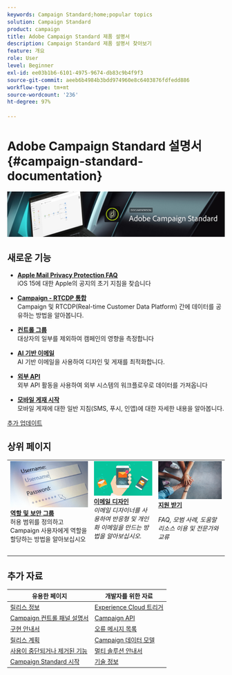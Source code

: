 ```yaml
---
keywords: Campaign Standard;home;popular topics
solution: Campaign Standard
product: campaign
title: Adobe Campaign Standard 제품 설명서
description: Campaign Standard 제품 설명서 찾아보기
feature: 개요
role: User
level: Beginner
exl-id: ee03b1b6-6101-4975-9674-db83c9b4f9f3
source-git-commit: aeeb6b4984b3bdd974960e8c6403876fdfedd886
workflow-type: tm+mt
source-wordcount: '236'
ht-degree: 97%

---
```


# Adobe Campaign Standard 설명서 {#campaign-standard-documentation}

![](start/using/assets/do-not-localize/banner_acs_doc.jpg)

## 새로운 기능

* **[Apple Mail Privacy Protection FAQ](https://experienceleague.adobe.com/docs/deliverability-learn/deliverability-best-practice-guide/technotes/apple-mail-privacy-faq.html?lang=ko)**<br/> iOS 15에 대한 Apple의 공지의 초기 지침을 찾습니다

* **[Campaign - RTCDP 통합](integrating/using/get-started-sources-destinations.md)**<br/> Campaign 및 RTCDP(Real-time Customer Data Platform) 간에 데이터를 공유하는 방법을 알아봅니다.

* **[컨트롤 그룹](sending/using/control-group.md)**<br/> 대상자의 일부를 제외하여 캠페인의 영향을 측정합니다

* **[AI 기반 이메일](sending/using/predictive.md)**<br/> AI 기반 이메일을 사용하여 디자인 및 게재를 최적화합니다.

* **[외부 API](automating/using/external-api.md)**<br/> 외부 API 활동을 사용하여 외부 시스템의 워크플로우로 데이터를 가져옵니다

* **[모바일 게재 시작](https://helpx.adobe.com/kr/campaign/kb/acs-mobile.html)**<br/> 모바일 게재에 대한 일반 지침(SMS, 푸시, 인앱)에 대한 자세한 내용을 알아봅니다.

[추가 업데이트](rn/using/documentation-updates.md)

## 상위 페이지

<table>
<tr>
  <td valign="top">
    <a href="administration/using/about-access-management.md">
      <img alt="역할" src="start/using/assets/roles.png"/>
    </a>
    <div>
    <a href="administration/using/about-access-management.md"><strong>역할 및 보안 그룹</strong></a>
    </div>
    <em></em>허용 범위를 정의하고 Campaign 사용자에게 역할을 할당하는 방법을 알아보십시오
    <br>
  </td>
  <td valign="top">
    <a href="designing/using/designing-content-in-adobe-campaign.md">
      <img alt="디자이너" src="start/using/assets/design.png" />
    </a>
    <div>
    <a href="designing/using/designing-content-in-adobe-campaign.md"><strong>이메일 디자인</strong></a>
    </div>
    <em>이메일 디자이너를 사용하여 반응형 및 개인화 이메일을 만드는 방법을 알아보십시오.</em>    <br>
  </td>
  <td valign="top">
       <img alt="지원" src="start/using/assets/do-not-localize/help.jpeg" />
    <div><a href="support.md">
    <strong>지원 받기</strong></a>
    </div>
    <p><em>FAQ, 모범 사례, 도움말 리소스 이용 및 전문가와 교류</em></p>
    <br>
  </td>
</tr>
</table>

## 추가 자료

| 유용한 페이지 | 개발자를 위한 자료 |
|---|---|
| [릴리스 정보](rn/using/release-notes.md) | [Experience Cloud 트리거](integrating/using/about-adobe-experience-cloud-triggers.md) |
| [Campaign 컨트롤 패널 설명서](https://experienceleague.adobe.com/docs/control-panel/using/control-panel-home.html?lang=ko) | [Campaign API](api/using/get-started-apis.md) |
| [구현 안내서](https://helpx.adobe.com/kr/campaign/kb/campaign-standard-implementation-guide.html) | [오류 메시지 목록](https://experienceleague.adobe.com/developer/campaign-errors/error_codes.html) |
| [릴리스 계획](rn/using/release-planning.md) | [Campaign 데이터 모델](developing/using/datamodel-introduction.md) |
| [사용이 중단되거나 제거된 기능](rn/using/deprecated-features.md) | [멀티 솔루션 안내서](integrating/using/get-started-campaign-integrations.md) |
| [Campaign Standard 시작](start/using/about-campaign-standard.md) | [기술 정보](https://helpx.adobe.com/kr/campaign/kb/acs-article-list.html) |
